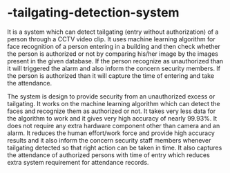 # -tailgating-detection-system

It is a system which can detect tailgating (entry without authorization) of a person through a CCTV video clip.
It uses machine learning algorithm for face recognition of a person entering in a building and then check whether the person is authorized or not by comparing his/her image by the images present in the given database.
If the person recognize as unauthorized than it will triggered the alarm and also inform the concern security members.
If the person is authorized than it will capture the time of entering and take the attendance.

The system is design to provide security from an unauthorized excess or tailgating. It works on the machine learning algorithm which can detect the faces and recognize them as authorized or not. It takes very less data for the algorithm to work and it gives very high accuracy of nearly 99.93%. 
It does not require any extra hardware component other than camera and an alarm.
It reduces the human effort/work force and provide high accuracy results and it also inform the concern security staff members whenever tailgating detected so that right action can be taken in time.
It also captures the attendance of authorized persons with time of entry which reduces extra system requirement for attendance records.   


  
